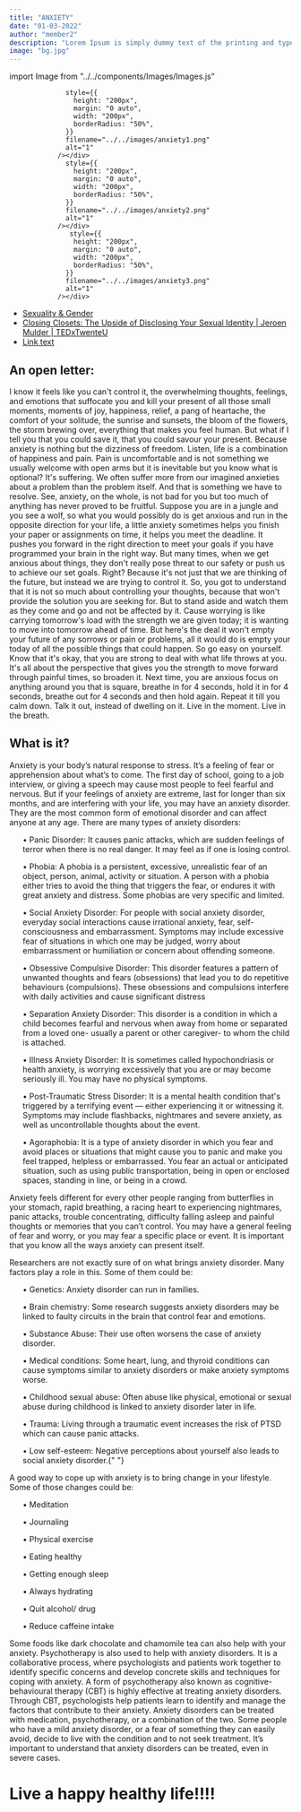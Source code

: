 ```yaml
---
title: "ANXIETY"
date: "01-03-2022"
author: "member2"
description: "Lorem Ipsum is simply dummy text of the printing and typesetting industry. Lorem Ipsum has been the industry's standard dummy text ever since the 1500s."
image: "bg.jpg"
---
```


import Image from "../../components/Images/Images.js"

<div className="row">

  <div className="col-lg-4"><Image
                  
                  style={{
                    height: "200px",
                    margin: "0 auto",
                    width: "200px",
                    borderRadius: "50%",
                  }}
                  filename="../../images/anxiety1.png"
                  alt="1"
                /></div>
  <div className="col-lg-4"><Image
                  
                  style={{
                    height: "200px",
                    margin: "0 auto",
                    width: "200px",
                    borderRadius: "50%",
                  }}
                  filename="../../images/anxiety2.png"
                  alt="1"
                /></div>
  <div className="col-lg-4"><Image
  
                   style={{
                    height: "200px",
                    margin: "0 auto",
                    width: "200px",
                    borderRadius: "50%",
                  }}
                  filename="../../images/anxiety3.png"
                  alt="1"
                /></div>
</div>

- [Sexuality & Gender](https://www.youtube.com/watch?v=sCZiXfaa9ro)
- [Closing Closets: The Upside of Disclosing Your Sexual Identity | Jeroen Mulder | TEDxTwenteU](https://www.youtube.com/watch?v=f55N3O4PPMc)
- [Link text](https://www.youtube.com/watch?v=4Khn_z9FPmU)

## An open letter:

I know it feels like you can't control it, the overwhelming thoughts, feelings, and emotions that suffocate you and kill your
present of all those small moments, moments of joy, happiness,
relief, a pang of heartache, the comfort of your solitude, the
sunrise and sunsets, the bloom of the flowers, the storm brewing
over, everything that makes you feel human. But what if I tell you
that you could save it, that you could savour your present.
Because anxiety is nothing but the dizziness of freedom. Listen,
life is a combination of happiness and pain. Pain is uncomfortable
and is not something we usually welcome with open arms but it is
inevitable but you know what is optional? It's suffering. We often
suffer more from our imagined anxieties about a problem than the
problem itself. And that is something we have to resolve. See,
anxiety, on the whole, is not bad for you but too much of anything
has never proved to be fruitful. Suppose you are in a jungle and
you see a wolf, so what you would possibly do is get anxious and
run in the opposite direction for your life, a little anxiety
sometimes helps you finish your paper or assignments on time, it
helps you meet the deadline. It pushes you forward in the right
direction to meet your goals if you have programmed your brain in
the right way. But many times, when we get anxious about things,
they don't really pose threat to our safety or push us to achieve
our set goals. Right? Because it's not just that we are thinking
of the future, but instead we are trying to control it. So, you
got to understand that it is not so much about controlling your
thoughts, because that won't provide the solution you are seeking
for. But to stand aside and watch them as they come and go and not
be affected by it. Cause worrying is like carrying tomorrow's load
with the strength we are given today; it is wanting to move into
tomorrow ahead of time. But here's the deal it won't empty your
future of any sorrows or pain or problems, all it would do is
empty your today of all the possible things that could happen. So
go easy on yourself. Know that it's okay, that you are strong to
deal with what life throws at you. It's all about the perspective
that gives you the strength to move forward through painful times,
so broaden it. Next time, you are anxious focus on anything around
you that is square, breathe in for 4 seconds, hold it in for 4
seconds, breathe out for 4 seconds and then hold again. Repeat it
till you calm down. Talk it out, instead of dwelling on it. Live
in the moment. Live in the breath.

## What is it?

<p> Anxiety is your body’s natural response to stress. It’s a feeling of fear or apprehension about what’s to come. The first day of school, going to a job interview, or giving a speech may cause most people to feel fearful and nervous. But if your feelings of anxiety are extreme, last for longer than six months, and are interfering with your life, you may have an anxiety disorder. They are the most common form of emotional disorder and can affect anyone at any age. There are many types of anxiety disorders:
<ul> • Panic Disorder: It causes panic attacks, which are sudden feelings of terror when there is no real danger. It may feel as if one is losing control. </ul>
<ul> • Phobia: A phobia is a persistent, excessive, unrealistic fear of an object, person, animal, activity or situation. A person with a phobia either tries to avoid the thing that triggers the fear, or endures it with great anxiety and distress. Some phobias are very specific and limited.</ul>
<ul> • Social Anxiety Disorder: For people with social anxiety disorder, everyday social interactions cause irrational anxiety, fear, self-consciousness and embarrassment. Symptoms may include excessive fear of situations in which one may be judged, worry about embarrassment or humiliation or concern about offending someone.</ul>
<ul>• Obsessive Compulsive Disorder: This disorder features a pattern of unwanted thoughts and fears (obsessions) that lead you to do repetitive behaviours (compulsions). These obsessions and compulsions interfere with daily activities and cause significant distress </ul>
<ul>• Separation Anxiety Disorder: This disorder is a condition in which a child becomes fearful and nervous when away from home or separated from a loved one- usually a parent or other caregiver- to whom the child is attached. </ul>
<ul>
                    • Illness Anxiety Disorder: It is sometimes called
                    hypochondriasis or health anxiety, is worrying excessively
                    that you are or may become seriously ill. You may have no
                    physical symptoms.
                  </ul>
                  <ul>
                    • Post-Traumatic Stress Disorder: It is a mental health
                    condition that's triggered by a terrifying event — either
                    experiencing it or witnessing it. Symptoms may include
                    flashbacks, nightmares and severe anxiety, as well as
                    uncontrollable thoughts about the event.
                  </ul>
                  <ul>
                    • Agoraphobia: It is a type of anxiety disorder in which you
                    fear and avoid places or situations that might cause you to
                    panic and make you feel trapped, helpless or embarrassed.
                    You fear an actual or anticipated situation, such as using
                    public transportation, being in open or enclosed spaces,
                    standing in line, or being in a crowd.
                  </ul>
                </p>
                <p>
                  Anxiety feels different for every other people ranging from
                  butterflies in your stomach, rapid breathing, a racing heart
                  to experiencing nightmares, panic attacks, trouble
                  concentrating, difficulty falling asleep and painful thoughts
                  or memories that you can’t control. You may have a general
                  feeling of fear and worry, or you may fear a specific place or
                  event. It is important that you know all the ways anxiety can
                  present itself.
                </p>
                <p>
                  Researchers are not exactly sure of on what brings anxiety
                  disorder. Many factors play a role in this. Some of them could
                  be:
                  <ul>• Genetics: Anxiety disorder can run in families.</ul>
                  <ul>
                    • Brain chemistry: Some research suggests anxiety disorders
                    may be linked to faulty circuits in the brain that control
                    fear and emotions.
                  </ul>
                  <ul>
                    • Substance Abuse: Their use often worsens the case of
                    anxiety disorder.
                  </ul>
                  <ul>
                    • Medical conditions: Some heart, lung, and thyroid
                    conditions can cause symptoms similar to anxiety disorders
                    or make anxiety symptoms worse.
                  </ul>
                  <ul>
                    • Childhood sexual abuse: Often abuse like physical,
                    emotional or sexual abuse during childhood is linked to
                    anxiety disorder later in life.
                  </ul>
                  <ul>
                    • Trauma: Living through a traumatic event increases the
                    risk of PTSD which can cause panic attacks.
                  </ul>
                  <ul>
                    • Low self-esteem: Negative perceptions about yourself also
                    leads to social anxiety disorder.{" "}
                  </ul>
                </p>
                <p>
                  A good way to cope up with anxiety is to bring change in your
                  lifestyle. Some of those changes could be:
                  <ul>• Meditation</ul>
                  <ul>• Journaling</ul>
                  <ul>• Physical exercise </ul>
                  <ul>• Eating healthy</ul>
                  <ul>• Getting enough sleep</ul>
                  <ul>• Always hydrating</ul>
                  <ul>• Quit alcohol/ drug</ul>
                  <ul>• Reduce caffeine intake</ul>
                </p>
                <p>
                  Some foods like dark chocolate and chamomile tea can also help
                  with your anxiety. Psychotherapy is also used to help with
                  anxiety disorders. It is a collaborative process, where
                  psychologists and patients work together to identify specific
                  concerns and develop concrete skills and techniques for coping
                  with anxiety. A form of psychotherapy also known as
                  cognitive-behavioural therapy (CBT) is highly effective at
                  treating anxiety disorders. Through CBT, psychologists help
                  patients learn to identify and manage the factors that
                  contribute to their anxiety. Anxiety disorders can be treated
                  with medication, psychotherapy, or a combination of the two.
                  Some people who have a mild anxiety disorder, or a fear of
                  something they can easily avoid, decide to live with the
                  condition and to not seek treatment. It’s important to
                  understand that anxiety disorders can be treated, even in
                  severe cases.
                </p>

# Live a happy healthy life!!!!

